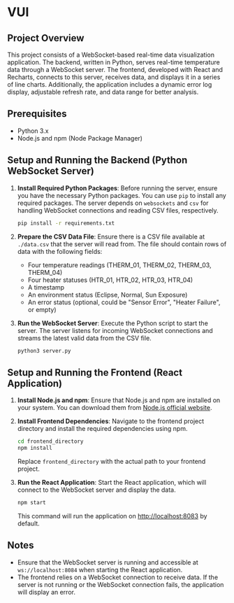 # VUI

## Project Overview
This project consists of a WebSocket-based real-time data visualization application. The backend, written in Python, serves real-time temperature data through a WebSocket server. The frontend, developed with React and Recharts, connects to this server, receives data, and displays it in a series of line charts. Additionally, the application includes a dynamic error log display, adjustable refresh rate, and data range for better analysis.

## Prerequisites
- Python 3.x
- Node.js and npm (Node Package Manager)

## Setup and Running the Backend (Python WebSocket Server)

1. **Install Required Python Packages**:
   Before running the server, ensure you have the necessary Python packages. You can use `pip` to install any required packages. The server depends on `websockets` and `csv` for handling WebSocket connections and reading CSV files, respectively.

   ```bash
   pip install -r requirements.txt
   ```

2. **Prepare the CSV Data File**:
   Ensure there is a CSV file available at `./data.csv` that the server will read from. The file should contain rows of data with the following fields:
   - Four temperature readings (THERM_01, THERM_02, THERM_03, THERM_04)
   - Four heater statuses (HTR_01, HTR_02, HTR_03, HTR_04)
   - A timestamp
   - An environment status (Eclipse, Normal, Sun Exposure)
   - An error status (optional, could be "Sensor Error", "Heater Failure", or empty)

3. **Run the WebSocket Server**:
   Execute the Python script to start the server. The server listens for incoming WebSocket connections and streams the latest valid data from the CSV file.

   ```bash
   python3 server.py
   ```

## Setup and Running the Frontend (React Application)

1. **Install Node.js and npm**:
   Ensure that Node.js and npm are installed on your system. You can download them from [Node.js official website](https://nodejs.org/).

2. **Install Frontend Dependencies**:
   Navigate to the frontend project directory and install the required dependencies using npm.

   ```bash
   cd frontend_directory
   npm install
   ```

   Replace `frontend_directory` with the actual path to your frontend project.

3. **Run the React Application**:
   Start the React application, which will connect to the WebSocket server and display the data.

   ```bash
   npm start
   ```

   This command will run the application on [http://localhost:8083](http://localhost:8083) by default.

## Notes
- Ensure that the WebSocket server is running and accessible at `ws://localhost:8084` when starting the React application.
- The frontend relies on a WebSocket connection to receive data. If the server is not running or the WebSocket connection fails, the application will display an error.

